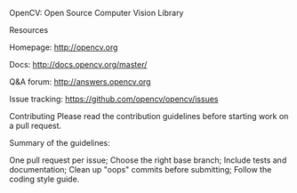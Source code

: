 OpenCV: Open Source Computer Vision Library

Resources

Homepage: http://opencv.org

Docs: http://docs.opencv.org/master/

Q&A forum: http://answers.opencv.org

Issue tracking: https://github.com/opencv/opencv/issues



Contributing
Please read the contribution guidelines before starting work on a pull request.

Summary of the guidelines:

One pull request per issue;
Choose the right base branch;
Include tests and documentation;
Clean up "oops" commits before submitting;
Follow the coding style guide.